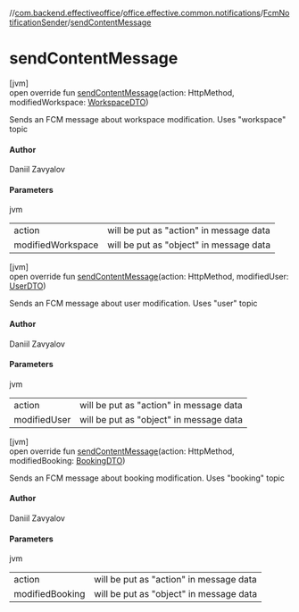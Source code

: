 //[com.backend.effectiveoffice](../../../index.md)/[office.effective.common.notifications](../index.md)/[FcmNotificationSender](index.md)/[sendContentMessage](send-content-message.md)

# sendContentMessage

[jvm]\
open override fun [sendContentMessage](send-content-message.md)(action: HttpMethod, modifiedWorkspace: [WorkspaceDTO](../../office.effective.dto/-workspace-d-t-o/index.md))

Sends an FCM message about workspace modification. Uses &quot;workspace&quot; topic

#### Author

Daniil Zavyalov

#### Parameters

jvm

| | |
|---|---|
| action | will be put as &quot;action&quot; in message data |
| modifiedWorkspace | will be put as &quot;object&quot; in message data |

[jvm]\
open override fun [sendContentMessage](send-content-message.md)(action: HttpMethod, modifiedUser: [UserDTO](../../office.effective.dto/-user-d-t-o/index.md))

Sends an FCM message about user modification. Uses &quot;user&quot; topic

#### Author

Daniil Zavyalov

#### Parameters

jvm

| | |
|---|---|
| action | will be put as &quot;action&quot; in message data |
| modifiedUser | will be put as &quot;object&quot; in message data |

[jvm]\
open override fun [sendContentMessage](send-content-message.md)(action: HttpMethod, modifiedBooking: [BookingDTO](../../office.effective.dto/-booking-d-t-o/index.md))

Sends an FCM message about booking modification. Uses &quot;booking&quot; topic

#### Author

Daniil Zavyalov

#### Parameters

jvm

| | |
|---|---|
| action | will be put as &quot;action&quot; in message data |
| modifiedBooking | will be put as &quot;object&quot; in message data |
